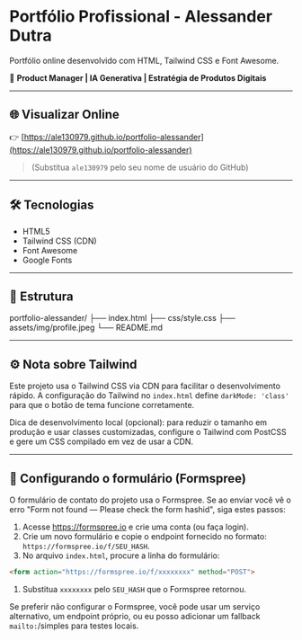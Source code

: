 # Portfólio Profissional - Alessander Dutra

Portfólio online desenvolvido com HTML, Tailwind CSS e Font Awesome.

🎯 **Product Manager | IA Generativa | Estratégia de Produtos Digitais**

---

## 🌐 Visualizar Online

👉 [https://ale130979.github.io/portfolio-alessander](https://ale130979.github.io/portfolio-alessander)

> (Substitua `ale130979` pelo seu nome de usuário do GitHub)

---

## 🛠️ Tecnologias

- HTML5
- Tailwind CSS (CDN)
- Font Awesome
- Google Fonts

---

## 📁 Estrutura

portfolio-alessander/
├── index.html
├── css/style.css
├── assets/img/profile.jpeg
└── README.md

---

## ⚙️ Nota sobre Tailwind

Este projeto usa o Tailwind CSS via CDN para facilitar o desenvolvimento rápido. A configuração do Tailwind no `index.html` define `darkMode: 'class'` para que o botão de tema funcione corretamente.

Dica de desenvolvimento local (opcional): para reduzir o tamanho em produção e usar classes customizadas, configure o Tailwind com PostCSS e gere um CSS compilado em vez de usar a CDN.

---

## 📨 Configurando o formulário (Formspree)

O formulário de contato do projeto usa o Formspree. Se ao enviar você vê o erro "Form not found — Please check the form hashid", siga estes passos:

1. Acesse <https://formspree.io> e crie uma conta (ou faça login).
1. Crie um novo formulário e copie o endpoint fornecido no formato: `https://formspree.io/f/SEU_HASH`.
1. No arquivo `index.html`, procure a linha do formulário:

```html
<form action="https://formspree.io/f/xxxxxxxx" method="POST">
```

1. Substitua `xxxxxxxx` pelo `SEU_HASH` que o Formspree retornou.

Se preferir não configurar o Formspree, você pode usar um serviço alternativo, um endpoint próprio, ou eu posso adicionar um fallback `mailto:`/simples para testes locais.
